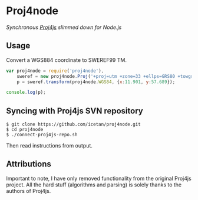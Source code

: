 # Proj4node

*Synchronous [Proj4js](http://trac.osgeo.org/proj4js/) slimmed down for Node.js*

## Usage

Convert a WGS884 coordinate to SWEREF99 TM.

```javascript
var proj4node = require('proj4node'),
    sweref = new proj4node.Proj('+proj=utm +zone=33 +ellps=GRS80 +towgs84=0,0,0,0,0,0,0 +units=m +no_defs'),
    p = sweref.transform(proj4node.WGS84, {x:11.901, y:57.689});

console.log(p);
```

## Syncing with Proj4js SVN repository

```
$ git clone https://github.com/icetan/proj4node.git
$ cd proj4node
$ ./connect-proj4js-repo.sh
```

Then read instructions from output.

## Attributions

Important to note, I have only removed functionality from the original Proj4js
project. All the hard stuff (algorithms and parsing) is solely thanks to the
authors of Proj4js.
